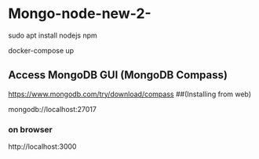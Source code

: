 # Mongo-node-new-2-

sudo apt install nodejs npm

docker-compose up

## Access MongoDB GUI (MongoDB Compass)

https://www.mongodb.com/try/download/compass  ##(Installing from web)

mongodb://localhost:27017

### on browser ###

http://localhost:3000
